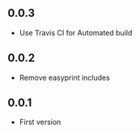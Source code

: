 ## 0.0.3
* Use Travis CI for Automated build

## 0.0.2
* Remove easyprint includes

## 0.0.1
* First version
